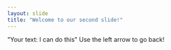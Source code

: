 ```yaml
---
layout: slide
title: "Welcome to our second slide!"
---
```

"Your text: I can do this"
Use the left arrow to go back!
